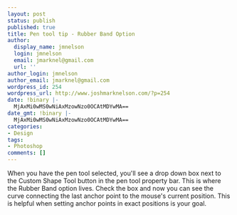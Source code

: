 ```yaml
---
layout: post
status: publish
published: true
title: Pen tool tip - Rubber Band Option
author:
  display_name: jmnelson
  login: jmnelson
  email: jmarknel@gmail.com
  url: ''
author_login: jmnelson
author_email: jmarknel@gmail.com
wordpress_id: 254
wordpress_url: http://www.joshmarknelson.com/?p=254
date: !binary |-
  MjAxMi0wMS0wNiAxMzowNzo0OCAtMDYwMA==
date_gmt: !binary |-
  MjAxMi0wMS0wNiAxMzowNzo0OCAtMDYwMA==
categories:
- Design
tags:
- Photoshop
comments: []
---
```

<p>When you have the pen tool selected, you'll see a drop down box next to the Custom Shape Tool button in the pen tool property bar. This is where the Rubber Band option lives. Check the box and now you can see the curve connecting the last anchor point to the mouse's current position. This is helpful when setting anchor points in exact positions is your goal.</p>
